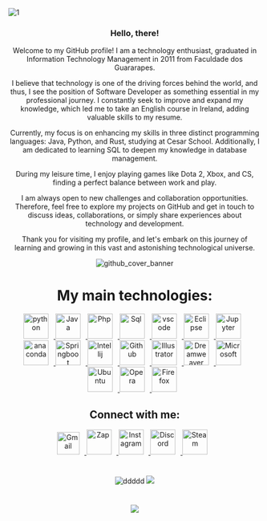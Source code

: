 ![1](https://user-images.githubusercontent.com/136653792/257000781-c9ea9605-7a8a-457d-90ec-60c4c29b4003.jpeg)
<div  align="center"> 
 

### Hello, there! 


Welcome to my GitHub profile! I am a technology enthusiast, graduated in Information Technology Management in 2011 from Faculdade dos Guararapes.

I believe that technology is one of the driving forces behind the world, and thus, I see the position of Software Developer as something essential in my professional journey. I constantly seek to improve and expand my knowledge, which led me to take an English course in Ireland, adding valuable skills to my resume.

Currently, my focus is on enhancing my skills in three distinct programming languages: Java, Python, and Rust, studying at Cesar School. Additionally, I am dedicated to learning SQL to deepen my knowledge in database management.

During my leisure time, I enjoy playing games like Dota 2, Xbox, and CS, finding a perfect balance between work and play.

I am always open to new challenges and collaboration opportunities. Therefore, feel free to explore my projects on GitHub and get in touch to discuss ideas, collaborations, or simply share experiences about technology and development.

Thank you for visiting my profile, and let's embark on this journey of learning and growing in this vast and astonishing technological universe.


![github_cover_banner](https://user-images.githubusercontent.com/81872713/120901073-f0febc00-c60e-11eb-9090-3a08df0684f8.gif)

# My main technologies:

<a href="https://www.python.org/" target="_blank" rel="noreferrer">
      <img  alt="python" height="50px" style="padding-right:10px;" src="https://cdn.jsdelivr.net/gh/devicons/devicon/icons/python/python-original.svg" />
  </a>
  <a href="https://www.java.com/pt-BR/" target="_blank" rel="noreferrer">
      <img  alt="Java" height="50px" style="padding-right:10px; ;" src="https://cdn.jsdelivr.net/gh/devicons/devicon/icons/java/java-original.svg"/>
  </a>
  <a href="https://www.php.net" target="_blank" rel="noreferrer">
      <img  alt="Php" height="50px" style="padding-right:10px;" src="https://cdn.jsdelivr.net/gh/devicons/devicon/icons/php/php-original.svg" />
  </a>
  <a href="https://www.mysql.com" target="_blank" rel="noreferrer">
      <img  alt="Sql" height="50px" style="padding-right:10px;" src="https://cdn.jsdelivr.net/gh/devicons/devicon/icons/mysql/mysql-plain.svg"/>
  </a>
  <a href="https://code.visualstudio.com/" target="_blank" rel="noreferrer">
      <img  alt="vscode" height="50px" style="padding-right:10px;"src="https://cdn.jsdelivr.net/gh/devicons/devicon/icons/vscode/vscode-original.svg"/>
  </a>
  <a href="https://www.eclipse.org/" target="_blank" rel="noreferrer">
      <img  alt="Eclipse" height="50px" style="padding-right:10px;" src="https://cdn.freebiesupply.com/logos/large/2x/eclipse-11-logo-svg-vector.svg" />
  </a>
    <a href="http://jupyter.org/" target="_blank" rel="noreferrer">
      <img  alt="Jupyter" height="50px" style="padding-right:10px;"src="https://cdn.jsdelivr.net/gh/devicons/devicon/icons/jupyter/jupyter-original-wordmark.svg"/>
  </a>
  <a href="https://www.anaconda.com" target="_blank" rel="noreferrer">
      <img  alt="anaconda" height="50px" style="padding-right:10px;" src="https://cdn.jsdelivr.net/gh/devicons/devicon/icons/anaconda/anaconda-original.svg"/>
  </a>
  <a href="https://spring.io/projects/spring-boot" target="_blank" rel="noreferrer">
      <img  alt="Springboot" height="50px" style="padding-right:10px;" src="https://cdn.jsdelivr.net/gh/devicons/devicon/icons/spring/spring-original.svg"/>
  </a>
   <a href="https://www.jetbrains.com/pt-br/idea/" target="_blank" rel="noreferrer">
      <img  alt="Intellij" height="50px" style="padding-right:10px;" src="https://upload.wikimedia.org/wikipedia/commons/9/9c/IntelliJ_IDEA_Icon.svg"/>
  </a>
   <a href="https://github.com/HalleyVeras" target="_blank" rel="noreferrer">
      <img  alt="Github" height="50px" style="padding-right:10px;" src="https://cdn.jsdelivr.net/gh/devicons/devicon/icons/git/git-original.svg"/>
  </a>
   <a href="https://www.adobe.com" target="_blank" rel="noreferrer">
      <img  alt="Illustrator" height="50px" style="padding-right:10px;" src="https://upload.wikimedia.org/wikipedia/commons/f/fb/Adobe_Illustrator_CC_icon.svg"/>
  </a>
  <a href="https://www.adobe.com" target="_blank" rel="noreferrer">
      <img  alt="Dreamweaver" height="50px" style="padding-right:10px;" src="https://upload.wikimedia.org/wikipedia/commons/7/75/Adobe_Dreamweaver_CC_icon.svg"/>
  </a>
  <a href="https://www.microsoft.com/pt-br" target="_blank" rel="noreferrer">
      <img  alt="Microsoft" height="50px" style="padding-right:10px;" src="https://upload.wikimedia.org/wikipedia/commons/4/44/Microsoft_logo.svg"/>
  </a>
  <a href="https://ubuntu.com/download" target="_blank" rel="noreferrer">
      <img  alt="Ubuntu" height="50px" style="padding-right:10px;" src="https://cdn.jsdelivr.net/gh/devicons/devicon/icons/ubuntu/ubuntu-plain.svg"/>
  </a>
  <a href="https://www.opera.com/" target="_blank" rel="noreferrer">
      <img  alt="Opera" height="50px" style="padding-right:10px;" src="https://cdn.jsdelivr.net/gh/devicons/devicon/icons/opera/opera-original.svg"/>
  </a>
  <a href="https://www.mozilla.org/pt-BR/firefox/" target="_blank" rel="noreferrer">
      <img  alt="Firefox" height="50px" style="padding-right:10px;" src="https://cdn.jsdelivr.net/gh/devicons/devicon/icons/firefox/firefox-original.svg"/>
  </a>        


## Connect with me: 

<a href="mailto:halleyveras@gmail.com" target="_blank" rel="noreferrer">
      <img  alt="Gmail" height="45px" style="padding-right:10px;" src="https://upload.wikimedia.org/wikipedia/commons/7/7e/Gmail_icon_%282020%29.svg" />
  </a>
  <a href="https://api.whatsapp.com/send?phone=5581996107759&text=Ol%C3%A1!%20Bem-vindo%20ao%20meu%20WhatsApp%20de%20Desenvolvimento.%20Este%20%C3%A9%20o%20lugar%20onde%20compartilho%20minhas%20ideias,%20projetos%20e%20descobertas%20relacionadas%20ao%20mundo%20da%20programa%C3%A7%C3%A3o.%0A%0AFique%20%C3%A0%20vontade%20para%20iniciar%20uma%20conversa%20sobre%20qualquer%20t%C3%B3pico%20relacionado%20ao%20desenvolvimento,%20tirar%20d%C3%BAvidas,%20discutir%20tecnologias%20ou%20simplesmente%20bater%20um%20papo.%0A%0ATenha%20um%20%C3%B3timo%20dia%20e%20vamos%20come%C3%A7ar%20a%20codificar!%22%0AAt%C3%A9%20breve,%0AHalley%20Veras%20" target="_blank" rel="noreferrer">
      <img  alt="Zap" height="50px" style="padding-right:10px; ;" src="https://upload.wikimedia.org/wikipedia/commons/6/6b/WhatsApp.svg"/>
  </a>
  <a href="https://www.instagram.com/halley.veras/" target="_blank" rel="noreferrer">
      <img  alt="Instagram" height="50px" style="padding-right:10px;" src="https://upload.wikimedia.org/wikipedia/commons/e/e7/Instagram_logo_2016.svg" />
  </a>
  <a href="https://discord.gg/XQpa3YUH" target="_blank" rel="noreferrer">
      <img  alt="Discord" height="50px" style="padding-right:10px;" src="https://www.svgrepo.com/show/353655/discord-icon.svg"/>
  </a>
  <a href="https://steamcommunity.com/profiles/76561198087182726/" target="_blank" rel="noreferrer">
      <img  alt="Steam" height="50px" style="padding-right:10px;"src="https://www.svgrepo.com/show/452107/steam.svg"/>
 </a>

#

![ddddd](http://github-profile-summary-cards.vercel.app/api/cards/stats?username=HalleyVeras&theme=tokyonight)
![](http://github-profile-summary-cards.vercel.app/api/cards/most-commit-language?username=HalleyVeras&theme=tokyonight&exclude={exclude})
#

![](http://github-profile-summary-cards.vercel.app/api/cards/profile-details?username=HalleyVeras&theme=tokyonight)
 




